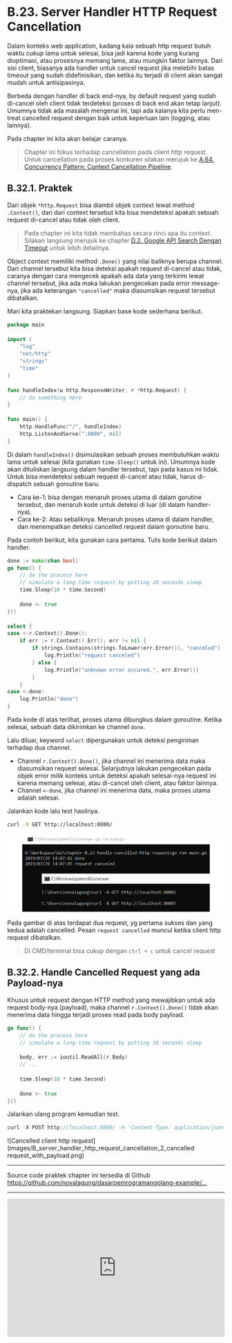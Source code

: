 # B.23. Server Handler HTTP Request Cancellation

Dalam konteks web application, kadang kala sebuah http request butuh waktu cukup lama untuk selesai, bisa jadi karena kode yang kurang dioptimasi, atau prosesnya memang lama, atau mungkin faktor lainnya. Dari sisi client, biasanya ada handler untuk cancel request jika melebihi batas timeout yang sudah didefinisikan, dan ketika itu terjadi di client akan sangat mudah untuk antisipasinya.

Berbeda dengan handler di back end-nya, by default request yang sudah di-cancel oleh client tidak terdeteksi (proses di back end akan tetap lanjut). Umumnya tidak ada masalah mengenai ini, tapi ada kalanya kita perlu men-treat cancelled request dengan baik untuk keperluan lain (logging, atau lainnya).

Pada chapter ini kita akan belajar caranya.

> Chapter ini fokus terhadap cancellation pada client http request. Untuk cancellation pada proses konkuren silakan merujuk ke [A.64. Concurrency Pattern: Context Cancellation Pipeline](/A-pipeline-context-cancellation.html).

## B.32.1. Praktek

Dari objek `*http.Request` bisa diambil objek context lewat method `.Context()`, dan dari context tersebut kita bisa mendeteksi apakah sebuah request di-cancel atau tidak oleh client.

> Pada chapter ini kita tidak membahas secara rinci apa itu context. Silakan langsung merujuk ke chapter [D.2. Google API Search Dengan Timeout](/D-google-api-search.html) untuk lebih detailnya.

Object context memiliki method `.Done()` yang nilai baliknya berupa channel. Dari channel tersebut kita bisa deteksi apakah request di-cancel atau tidak, caranya dengan cara mengecek apakah ada data yang terkirim lewat channel tersebut, jika ada maka lakukan pengecekan pada error message-nya, jika ada keterangan `"cancelled"` maka diasumsikan request tersebut dibatalkan.

Mari kita praktekan langsung. Siapkan base kode sederhana berikut.

```go
package main

import (
    "log"
    "net/http"
    "strings"
    "time"
)

func handleIndex(w http.ResponseWriter, r *http.Request) {
    // do something here
}

func main() {
    http.HandleFunc("/", handleIndex)
    http.ListenAndServe(":8080", nil)
}
```

Di dalam `handleIndex()` disimulasikan sebuah proses membutuhkan waktu lama untuk selesai (kita gunakan `time.Sleep()` untuk ini). Umumnya kode akan dituliskan langsung dalam handler tersebut, tapi pada kasus ini tidak. Untuk bisa mendeteksi sebuah request di-cancel atau tidak, harus di-dispatch sebuah goroutine baru.

- Cara ke-1: bisa dengan menaruh proses utama di dalam gorutine tersebut, dan menaruh kode untuk deteksi di luar (di dalam handler-nya).
- Cara ke-2: Atau sebaliknya. Menaruh proses utama di dalam handler, dan menempatkan deteksi cancelled request dalam goroutine baru.

Pada contoh berikut, kita gunakan cara pertama. Tulis kode berikut dalam handler.

```go
done := make(chan bool)
go func() {
    // do the process here
    // simulate a long-time request by putting 10 seconds sleep
    time.Sleep(10 * time.Second)

    done <- true
}()

select {
case <-r.Context().Done():
    if err := r.Context().Err(); err != nil {
        if strings.Contains(strings.ToLower(err.Error()), "canceled") {
            log.Println("request canceled")
        } else {
            log.Println("unknown error occured.", err.Error())
        }
    }
case <-done:
    log.Println("done")
}
```

Pada kode di atas terlihat, proses utama dibungkus dalam goroutine. Ketika selesai, sebuah data dikirimkan ke channel `done`.

Lalu diluar, keyword `select` dipergunakan untuk deteksi pengiriman terhadap dua channel.

- Channel `r.Context().Done()`, jika channel ini menerima data maka diasumsikan request selesai. Selanjutnya lakukan pengecekan pada objek error milik konteks untuk deteksi apakah selesai-nya request ini karena memang selesai, atau di-cancel oleh client, atau faktor lainnya.
- Channel `<-done`, jika channel ini menerima data, maka proses utama adalah selesai.

Jalankan kode lalu test hasilnya.

```bash
curl -X GET http://localhost:8080/
```

![Cancelled client http request](images/B_server_handler_http_request_cancellation_1_cancelled_request_get.png)

Pada gambar di atas terdapat dua request, yg pertama sukses dan yang kedua adalah cancelled. Pesan `request cancelled` muncul ketika client http request dibatalkan.

> Di CMD/terminal bisa cukup dengan `ctrl + c` untuk cancel request

## B.32.2. Handle Cancelled Request yang ada Payload-nya

Khusus untuk request dengan HTTP method yang mewajibkan untuk ada request body-nya (payload), maka channel `r.Context().Done()` tidak akan menerima data hingga terjadi proses read pada body payload.

```go
go func() {
    // do the process here
    // simulate a long-time request by putting 10 seconds sleep

    body, err := ioutil.ReadAll(r.Body)
    // ...

    time.Sleep(10 * time.Second)

    done <- true
}()
```

Jalankan ulang program kemudian test.

```go
curl -X POST http://localhost:8080/ -H 'Content-Type: application/json' -d '{}'
```

!\[Cancelled client http request\](images/B_server_handler_http_request_cancellation_2_cancelled request_with_payload.png)

---

<div class="source-code-link">
    <div class="source-code-link-message">Source code praktek chapter ini tersedia di Github</div>
    <a href="https://github.com/novalagung/dasarpemrogramangolang-example/tree/master/chapter-B.23-server-handler-http-request-cancellation">https://github.com/novalagung/dasarpemrogramangolang-example/...</a>
</div>

---

<iframe src="https://novalagung.substack.com/embed" width="100%" height="320" class="substack-embed" frameborder="0" scrolling="no"></iframe>

